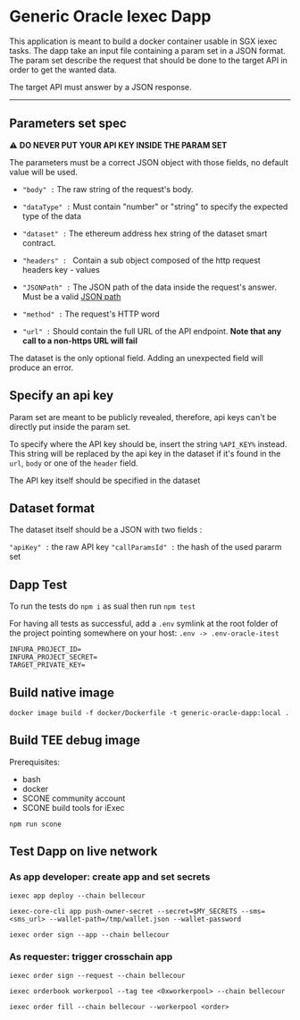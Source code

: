 # Generic Oracle Iexec Dapp

This application is meant to build a docker container usable in SGX iexec tasks. The dapp take an input file containing a param set in a JSON format. The param set describe the request that should be done to the target API in order to get the wanted data.

The target API must answer by a JSON response.

---

## Parameters set spec

⚠️ **DO NEVER PUT YOUR API KEY INSIDE THE PARAM SET**

The parameters must be a correct JSON object with those fields, no default value will be used.

- `"body" :` The raw string of the request's body.

- `"dataType" :` Must contain "number" or "string" to specify the expected type of the data

- `"dataset" :` The ethereum address hex string of the dataset smart contract.

- `"headers" : ` Contain a sub object composed of the http request headers key - values

- `"JSONPath" :` The JSON path of the data inside the request's answer. Must be a valid [JSON path](https://support.smartbear.com/alertsite/docs/monitors/api/endpoint/jsonpath.html)

- `"method" :` The request's HTTP word

- `"url" :` Should contain the full URL of the API endpoint. **Note that any call to a non-https URL will fail**

The dataset is the only optional field. Adding an unexpected field will produce an error.

## Specify an api key

Param set are meant to be publicly revealed, therefore, api keys can't be directly put inside the param set.

To specify where the API key should be, insert the string `%API_KEY%` instead. This string will be replaced by the api key in the dataset if it's found in the `url`, `body` or one of the `header` field.

The API key itself should be specified in the dataset

## Dataset format

The dataset itself should be a JSON with two fields :

`"apiKey" :` the raw API key
`"callParamsId" :` the hash of the used pararm set

## Dapp Test

To run the tests do `npm i` as sual then run `npm test`

For having all tests as successful, add a `.env` symlink at the root folder of the project pointing somewhere on your host:
`.env -> .env-oracle-itest`
```
INFURA_PROJECT_ID=
INFURA_PROJECT_SECRET=
TARGET_PRIVATE_KEY=
```

## Build native image

```
docker image build -f docker/Dockerfile -t generic-oracle-dapp:local .
```

## Build TEE debug image

Prerequisites:

- bash
- docker
- SCONE community account
- SCONE build tools for iExec

```
npm run scone
```

## Test Dapp on live network


### As app developer: create app and set secrets
```
iexec app deploy --chain bellecour
```

```
iexec-core-cli app push-owner-secret --secret=$MY_SECRETS --sms=<sms_url> --wallet-path=/tmp/wallet.json --wallet-password
```

```
iexec order sign --app --chain bellecour
```

### As requester: trigger crosschain app

```
iexec order sign --request --chain bellecour
```
```
iexec orderbook workerpool --tag tee <0xworkerpool> --chain bellecour
```
```
iexec order fill --chain bellecour --workerpool <order>
```